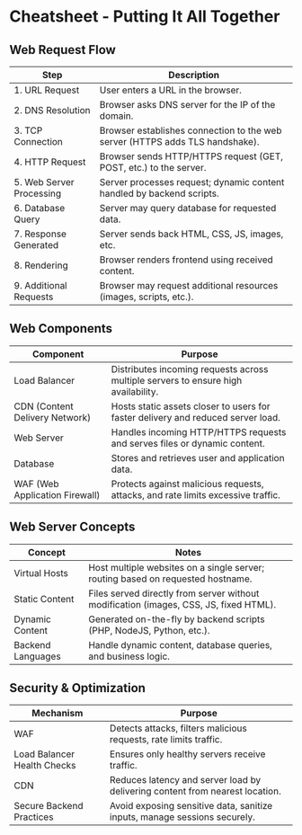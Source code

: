 # Cheatsheet - Putting It All Together

## Web Request Flow

| Step | Description |
|------|-------------|
| 1. URL Request | User enters a URL in the browser. |
| 2. DNS Resolution | Browser asks DNS server for the IP of the domain. |
| 3. TCP Connection | Browser establishes connection to the web server (HTTPS adds TLS handshake). |
| 4. HTTP Request | Browser sends HTTP/HTTPS request (GET, POST, etc.) to the server. |
| 5. Web Server Processing | Server processes request; dynamic content handled by backend scripts. |
| 6. Database Query | Server may query database for requested data. |
| 7. Response Generated | Server sends back HTML, CSS, JS, images, etc. |
| 8. Rendering | Browser renders frontend using received content. |
| 9. Additional Requests | Browser may request additional resources (images, scripts, etc.). |

## Web Components

| Component | Purpose |
|-----------|---------|
| Load Balancer | Distributes incoming requests across multiple servers to ensure high availability. |
| CDN (Content Delivery Network) | Hosts static assets closer to users for faster delivery and reduced server load. |
| Web Server | Handles incoming HTTP/HTTPS requests and serves files or dynamic content. |
| Database | Stores and retrieves user and application data. |
| WAF (Web Application Firewall) | Protects against malicious requests, attacks, and rate limits excessive traffic. |

## Web Server Concepts

| Concept | Notes |
|---------|-------|
| Virtual Hosts | Host multiple websites on a single server; routing based on requested hostname. |
| Static Content | Files served directly from server without modification (images, CSS, JS, fixed HTML). |
| Dynamic Content | Generated on-the-fly by backend scripts (PHP, NodeJS, Python, etc.). |
| Backend Languages | Handle dynamic content, database queries, and business logic. |

## Security & Optimization

| Mechanism | Purpose |
|-----------|---------|
| WAF | Detects attacks, filters malicious requests, rate limits traffic. |
| Load Balancer Health Checks | Ensures only healthy servers receive traffic. |
| CDN | Reduces latency and server load by delivering content from nearest location. |
| Secure Backend Practices | Avoid exposing sensitive data, sanitize inputs, manage sessions securely. |

